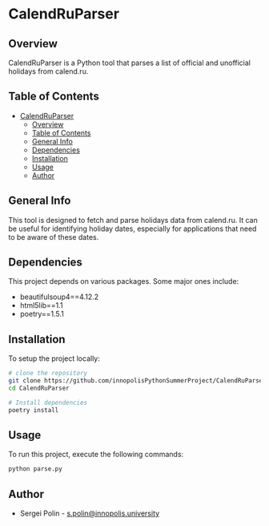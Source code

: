 # CalendRuParser

## Overview

CalendRuParser is a Python tool that parses a list of official and unofficial holidays from calend.ru.

## Table of Contents

- [CalendRuParser](#calendruparser)
  - [Overview](#overview)
  - [Table of Contents](#table-of-contents)
  - [General Info](#general-info)
  - [Dependencies](#dependencies)
  - [Installation](#installation)
  - [Usage](#usage)
  - [Author](#author)

## General Info

This tool is designed to fetch and parse holidays data from calend.ru. It can be useful for identifying holiday dates, especially for applications that need to be aware of these dates.

## Dependencies

This project depends on various packages. Some major ones include:

- beautifulsoup4==4.12.2
- html5lib==1.1
- poetry==1.5.1

## Installation

To setup the project locally:

```bash
# clone the repository
git clone https://github.com/innopolisPythonSummerProject/CalendRuParser
cd CalendRuParser

# Install dependencies
poetry install
```

## Usage

To run this project, execute the following commands:

```bash
python parse.py
```

## Author

- Sergei Polin - <s.polin@innopolis.university>
